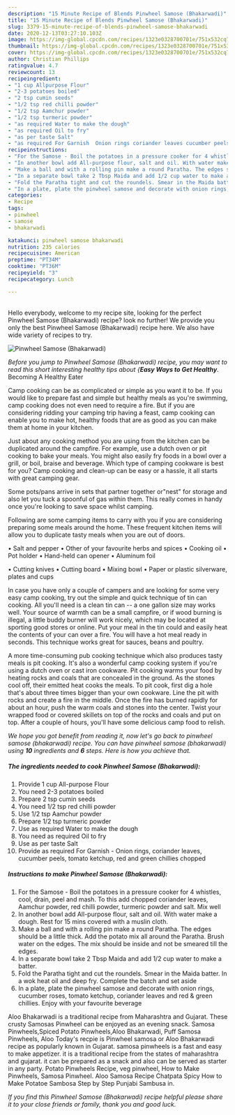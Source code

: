 ```yaml
---
description: "15 Minute Recipe of Blends Pinwheel Samose (Bhakarwadi)"
title: "15 Minute Recipe of Blends Pinwheel Samose (Bhakarwadi)"
slug: 3379-15-minute-recipe-of-blends-pinwheel-samose-bhakarwadi
date: 2020-12-13T03:27:10.103Z
image: https://img-global.cpcdn.com/recipes/1323e0328700701e/751x532cq70/pinwheel-samose-bhakarwadi-recipe-main-photo.jpg
thumbnail: https://img-global.cpcdn.com/recipes/1323e0328700701e/751x532cq70/pinwheel-samose-bhakarwadi-recipe-main-photo.jpg
cover: https://img-global.cpcdn.com/recipes/1323e0328700701e/751x532cq70/pinwheel-samose-bhakarwadi-recipe-main-photo.jpg
author: Christian Phillips
ratingvalue: 4.7
reviewcount: 13
recipeingredient:
- "1 cup Allpurpose Flour"
- "2-3 potatoes boiled"
- "2 tsp cumin seeds"
- "1/2 tsp red chilli powder"
- "1/2 tsp Aamchur powder"
- "1/2 tsp turmeric powder"
- "as required Water to make the dough"
- "as required Oil to fry"
- "as per taste Salt"
- "as required For Garnish  Onion rings coriander leaves cucumber peels tomato ketchup red and green chillies chopped"
recipeinstructions:
- "For the Samose - Boil the potatoes in a pressure cooker for 4 whistles, cool, drain, peel and mash. To this add chopped coriander leaves, Aamchur powder, red chilli powder, turmeric powder and salt. Mix well"
- "In another bowl add All-purpose flour, salt and oil. With water make a dough. Rest for 15 mins covered with a muslin cloth."
- "Make a ball and with a rolling pin make a round Paratha. The edges should be a little thick. Add the potato mix all around the Paratha. Brush water on the edges. The mix should be inside and not be smeared till the edges."
- "In a separate bowl take 2 Tbsp Maida and add 1/2 cup water to make a batter."
- "Fold the Paratha tight and cut the roundels. Smear in the Maida batter. In a wok heat oil and deep fry. Complete the batch and set aside"
- "In a plate, plate the pinwheel samose and decorate with onion rings, cucumber roses, tomato ketchup, coriander leaves and red &amp; green chillies. Enjoy with your favourite beverage"
categories:
- Recipe
tags:
- pinwheel
- samose
- bhakarwadi

katakunci: pinwheel samose bhakarwadi 
nutrition: 235 calories
recipecuisine: American
preptime: "PT34M"
cooktime: "PT36M"
recipeyield: "3"
recipecategory: Lunch

---
```

<br>
Hello everybody, welcome to my recipe site, looking for the perfect Pinwheel Samose (Bhakarwadi) recipe? look no further! We provide you only the best Pinwheel Samose (Bhakarwadi) recipe here. We also have wide variety of recipes to try.
<br>


![Pinwheel Samose (Bhakarwadi)](https://img-global.cpcdn.com/recipes/1323e0328700701e/751x532cq70/pinwheel-samose-bhakarwadi-recipe-main-photo.jpg)

<i>Before you jump to Pinwheel Samose (Bhakarwadi) recipe, you may want to read this short interesting healthy tips about {<strong>Easy Ways to Get Healthy</strong>.</i>
Becoming A Healthy Eater

    
Camp cooking can be as complicated or simple as you want it to be. If you would like to prepare fast and simple but healthy meals as you're swimming, camp cooking does not even need to require a fire. But if you are considering ridding your camping trip having a feast, camp cooking can enable you to make hot, healthy foods that are as good as you can make them at home in your kitchen.

 Just about any cooking method you are using from the kitchen can be duplicated around the campfire. For example, use a dutch oven or pit cooking to bake your meals. You might also easily fry foods in a bowl over a grill, or boil, braise and beverage. Which type of camping cookware is best for you? Camp cooking and clean-up can be easy or a hassle, it all starts with great camping gear.

Some pots/pans arrive in sets that partner together or"nest" for storage and also let you tuck a spoonful of gas within them. This really comes in handy once you're looking to save space whilst camping.

Following are some camping items to carry with you if you are considering preparing some meals around the home. These frequent kitchen items will allow you to duplicate tasty meals when you are out of doors.

• Salt and pepper
• Other of your favourite herbs and spices
• Cooking oil
• Pot holder
• Hand-held can opener
• Aluminum foil

• Cutting knives
• Cutting board
• Mixing bowl
• Paper or plastic silverware, plates and cups

In case you have only a couple of campers and are looking for some very easy camp cooking, try out the simple and quick technique of tin can cooking. All you'll need is a clean tin can -- a one gallon size may works well. Your source of warmth can be a small campfire, or if wood burning is illegal, a little buddy burner will work nicely, which may be located at sporting good stores or online. Put your meal in the tin could and easily heat the contents of your can over a fire. You will have a hot meal ready in seconds.  This technique works great for sauces, beans and poultry.

A more time-consuming pub cooking technique which also produces tasty meals is pit cooking.  It's also a wonderful camp cooking system if you're using a dutch oven or cast iron cookware. Pit cooking warms your food by heating rocks and coals that are concealed in the ground. As the stones cool off, their emitted heat cooks the meals. To pit cook, first dig a hole that's about three times bigger than your own cookware. Line the pit with rocks and create a fire in the middle. Once the fire has burned rapidly for about an hour, push the warm coals and stones into the center. Twist your wrapped food or covered skillets on top of the rocks and coals and put on top. After a couple of hours, you'll have some delicious camp food to relish.


<i>We hope you got benefit from reading it, now let's go back to pinwheel samose (bhakarwadi) recipe. You can have pinwheel samose (bhakarwadi) using <strong>10</strong> ingredients and <strong>6</strong> steps. Here is how you achieve that.
</i>

##### The ingredients needed to cook Pinwheel Samose (Bhakarwadi):

1. Provide 1 cup All-purpose Flour
1. You need 2-3 potatoes boiled
1. Prepare 2 tsp cumin seeds
1. You need 1/2 tsp red chilli powder
1. Use 1/2 tsp Aamchur powder
1. Prepare 1/2 tsp turmeric powder
1. Use as required Water to make the dough
1. You need as required Oil to fry
1. Use as per taste Salt
1. Provide as required For Garnish - Onion rings, coriander leaves, cucumber peels, tomato ketchup, red and green chillies chopped


##### Instructions to make Pinwheel Samose (Bhakarwadi):

1. For the Samose - Boil the potatoes in a pressure cooker for 4 whistles, cool, drain, peel and mash. To this add chopped coriander leaves, Aamchur powder, red chilli powder, turmeric powder and salt. Mix well
1. In another bowl add All-purpose flour, salt and oil. With water make a dough. Rest for 15 mins covered with a muslin cloth.
1. Make a ball and with a rolling pin make a round Paratha. The edges should be a little thick. Add the potato mix all around the Paratha. Brush water on the edges. The mix should be inside and not be smeared till the edges.
1. In a separate bowl take 2 Tbsp Maida and add 1/2 cup water to make a batter.
1. Fold the Paratha tight and cut the roundels. Smear in the Maida batter. In a wok heat oil and deep fry. Complete the batch and set aside
1. In a plate, plate the pinwheel samose and decorate with onion rings, cucumber roses, tomato ketchup, coriander leaves and red &amp; green chillies. Enjoy with your favourite beverage


Aloo Bhakarwadi is a traditional recipe from Maharashtra and Gujarat. These crusty Samosas Pinwheel can be enjoyed as an evening snack. Samosa Pinwheels,Spiced Potato Pinwheels,Aloo Bhakarwadi, Puff Samosa Pinwheels, Aloo Today&#39;s recpie is Pinwheel samosa or Aloo Bhakarwadi recipe as popularly known in Gujarat. samosa pinwheels is a fast and easy to make appetizer. it is a traditional recipe from the states of maharashtra and gujarat. it can be prepared as a snack and also can be served as starter in any party. Potato Pinwheels Recipe, veg pinwheel, How to Make Pinwheels, Samosa Pinwheel. Aloo Samosa Recipe Chatpata Spicy How to Make Potatoe Sambosa Step by Step Punjabi Sambusa in. 

<i>If you find this Pinwheel Samose (Bhakarwadi) recipe helpful please share it to your close friends or family, thank you and good luck.</i>
